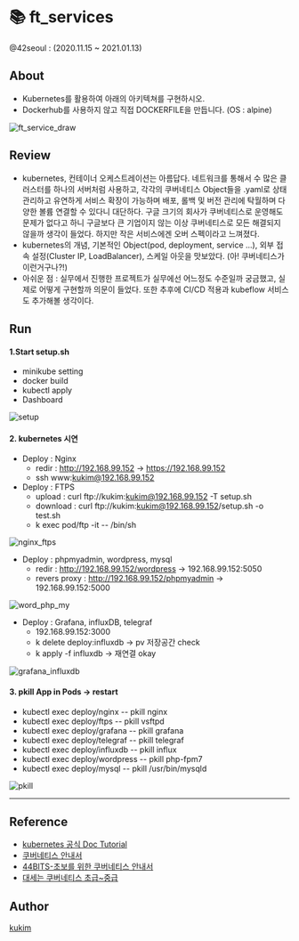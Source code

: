 # 📚 ft_services
@42seoul : (2020.11.15 ~ 2021.01.13)
## About
- Kubernetes를 활용하여 아래의 아키텍쳐를 구현하시오.
- Dockerhub를 사용하지 않고 직접 DOCKERFILE을 만듭니다. (OS : alpine)

![ft_service_draw](https://user-images.githubusercontent.com/57086195/104842939-76f1c300-590b-11eb-9f81-0305626ccb74.png)

## Review
- kubernetes, 컨테이너 오케스트레이션는 아름답다. 네트워크를 통해서 수 많은 클러스터를 하나의 서버처럼 사용하고, 각각의 쿠버네티스 Object들을 .yaml로 상태 관리하고 유연하게 서비스 확장이 가능하며 배포, 롤백 및 버전 관리에 탁월하며 다양한 볼륨 연결할 수 있다니 대단하다. 구글 크기의 회사가 쿠버네티스로 운영해도 문제가 없다고 하니 구글보다 큰 기업이지 않는 이상 쿠버네티스로 모든 해결되지 않을까 생각이 들었다. 하지만 작은 서비스에겐 오버 스펙이라고 느껴졌다.
- kubernetes의 개념, 기본적인 Object(pod, deployment, service ...), 외부 접속 설정(Cluster IP, LoadBalancer), 스케일 아웃을 맛보았다. (아! 쿠버네티스가 이런거구나?!)
- 아쉬운 점 : 실무에서 진행한 프로젝트가 실무에선 어느정도 수준일까 궁금했고, 실제로 어떻게 구현할까 의문이 들었다. 또한 추후에 CI/CD 적용과 kubeflow 서비스도 추가해볼 생각이다.

## Run

#### 1.Start setup.sh
- minikube setting
- docker build
- kubectl apply
- Dashboard

![setup](https://user-images.githubusercontent.com/57086195/105048154-92e19a00-5aae-11eb-826c-f0d4657af6ef.gif)


#### 2. kubernetes 시연
- Deploy : Nginx
	- redir : http://192.168.99.152 -> https://192.168.99.152
	- ssh www:kukim@192.168.99.152
- Deploy : FTPS
	- upload : curl ftp://kukim:kukim@192.168.99.152 -T setup.sh
	- download : curl ftp://kukim:kukim@192.168.99.152/setup.sh -o test.sh
	- k exec pod/ftp -it -- /bin/sh

![nginx_ftps](https://user-images.githubusercontent.com/57086195/105048180-9aa13e80-5aae-11eb-80f9-f7b8916397a9.gif)

- Deploy : phpmyadmin, wordpress, mysql
	- redir : http://192.168.99.152/wordpress -> 192.168.99.152:5050
	- revers proxy : http://192.168.99.152/phpmyadmin -> 192.168.99.152:5000

![word_php_my](https://user-images.githubusercontent.com/57086195/105048184-9bd26b80-5aae-11eb-8f91-2263f2e93d1f.gif)

- Deploy : Grafana, influxDB, telegraf
	- 192.168.99.152:3000
	- k delete deploy:influxdb -> pv 저장공간 check
	- k apply -f influxdb -> 재연결 okay

![grafana_influxdb](https://user-images.githubusercontent.com/57086195/105048189-9d039880-5aae-11eb-98d0-827bd5b44209.gif)

#### 3. pkill App in Pods -> restart
- kubectl exec deploy/nginx -- pkill nginx
- kubectl exec deploy/ftps -- pkill vsftpd
- kubectl exec deploy/grafana -- pkill grafana
- kubectl exec deploy/telegraf -- pkill telegraf
- kubectl exec deploy/influxdb -- pkill influx
- kubectl exec deploy/wordpress -- pkill php-fpm7
- kubectl exec deploy/mysql -- pkill /usr/bin/mysqld

![pkill](https://user-images.githubusercontent.com/57086195/105048176-9a08a800-5aae-11eb-8233-04a276301661.gif)

---

## Reference
- [kubernetes 공식 Doc Tutorial](https://kubernetes.io//docs/tutorials/)
- [쿠버네티스 안내서](https://subicura.com/k8s/?fbclid=IwAR2l6yjJC1HhTVltRacVKicVf6arR-XEhDCTgHlqmRXhLRS4Y9PH6CETrjg)
- [44BITS-초보를 위한 쿠버네티스 안내서](https://youtu.be/SNA1sSNlmy0)
- [대세는 쿠버네티스 초급~중급](https://www.inflearn.com/course/%EC%BF%A0%EB%B2%84%EB%84%A4%ED%8B%B0%EC%8A%A4-%EA%B8%B0%EC%B4%88/dashboard)

## Author
[kukim](https://github.com/ku-kim)
